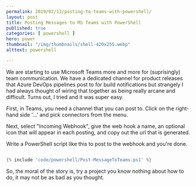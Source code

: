 ```yaml
---
permalink: 2019/02/13/posting-to-teams-with-powershell/
layout: post
title: Posting Messages to MS Teams with PowerShell
published: true 
categories: [ powershell ]
hero: power
thumbnail: "/img/thumbnails/shell-420x255.webp"
alttext: powershell

---
```


We are starting to use Microsoft Teams more and more for (suprisingly) team communication. We have a dedicated channel for product 
releases that Azure DevOps pipelines post to for build notifications but strangely I had always thought of wiring that together as 
being really arcane and difficult. Turns out, I tried and it was super easy.

First, in Teams, you need a channel that you can post to. Click on the right-hand side '...' and pick connectors from the menu.

Next, select "Incoming Webhook", give the web hook a name, an optional icon that will appear in each posting, and copy out the 
url that is generated. 

Write a PowerShell script like this to post to the webhook and you're done.


```powershell

{% include 'code/powershell/Post-MessageToTeams.ps1' %}

```

So, the moral of the story is, try a project you know nothing about how to do, it may not be as bad as you thought. 
